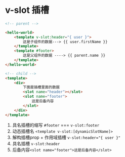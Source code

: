 # v-slot 插槽

```html
<!-- parent -->

<hello-world>
	<template v-slot:header="{ user }">
    	这是子组件的数据---> {{ user.firstName }}
    </template>
    <template #footer>
    	这是父组件的数据 ----> {{ parent.name }}
    </template>
</hello-world>
```

```html
<!-- child -->
<template>
	<div>
        下面是插槽里面的数据
        <slot name="header"></slot>
        <slot name="footer">
        	这是后备内容
        </slot>
    </div>
</template>
```

1. 具名插槽的缩写 `#footer` === `v-slot:footer`
2. 动态插槽名 `<template v-slot:[dynamicSlotName]>`
3. 解构插槽prop + 作用域插槽 `v-slot:header="{ user }"`
4. 具名插槽 `v-slot:header`
5. 后备内容`<slot name="footer">这是后备内容</slot>`